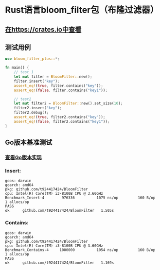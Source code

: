 # Rust语言bloom_filter包（布隆过滤器）

## [在https://crates.io中查看](https://crates.io/crates/bloom_filter_plus)

## 测试用例
```rust
use bloom_filter_plus::*;

fn main() {
    // test 1
    let mut filter = BloomFilter::new();
    filter.insert("key");
    assert_eq!(true, filter.contains("key"));
    assert_eq!(false, filter.contains("key1"));

    // test2
    let mut filter2 = BloomFilter::new().set_size(10);
    filter2.insert("key");
    filter2.debug();
    assert_eq!(true, filter2.contains("key"));
    assert_eq!(false, filter2.contains("key1"));
}

```
## Go版本基准测试 
### [查看Go版本实现](https://github.com/t924417424/BloomFilter)
### Insert:
```
goos: darwin
goarch: amd64
pkg: github.com/t924417424/BloomFilter
cpu: Intel(R) Core(TM) i3-8100B CPU @ 3.60GHz
Benchmark_Insert-4   	  976336	      1075 ns/op	     160 B/op	       1 allocs/op
PASS
ok  	github.com/t924417424/BloomFilter	1.505s
```
### Contains:
```
goos: darwin
goarch: amd64
pkg: github.com/t924417424/BloomFilter
cpu: Intel(R) Core(TM) i3-8100B CPU @ 3.60GHz
Benchmark_Contains-4   	 1000000	      1054 ns/op	     160 B/op	       1 allocs/op
PASS
ok  	github.com/t924417424/BloomFilter	1.169s
```